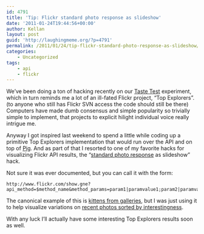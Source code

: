```yaml
---
id: 4791
title: 'Tip: Flickr standard photo response as slideshow'
date: '2011-01-24T19:44:56+00:00'
author: Kellan
layout: post
guid: 'http://laughingmeme.org/?p=4791'
permalink: /2011/01/24/tip-flickr-standard-photo-response-as-slideshow/
categories:
    - Uncategorized
tags:
    - api
    - flickr
---
```


We’ve been doing a ton of hacking recently on our [Taste Test](http://tastetest.etsy.com) experiment, which in turn reminds me a lot of an ill-fated Flickr project, “Top Explorers”. (to anyone who still has Flickr SVN access the code should still be there) Computers have made dumb consensus and simple popularity so trivially simple to implement, that projects to explicit hilight individual voice really intrigue me.

Anyway I got inspired last weekend to spend a little while coding up a primitive Top Explorers implementation that would run over the API and on top of [Pig](http://pig.apache.org/). And as part of that I resorted to one of my favorite hacks for visualizing Flickr API results, the “[standard photo response](http://code.flickr.com/blog/2008/08/19/standard-photos-response-apis-for-civilized-age/) as slideshow” hack.

Not sure it was ever documented, but you can call it with the form:

```
http://www.flickr.com/show.gne?api_method=$method_name&method_params=param1|paramvalue1;param2|paramvalue2

```

The canonical example of this is [kittens from galleries](http://www.flickr.com/show.gne?api*method=flickr.photos.search&amp;method*params=in*gallery|1;text|kittens), but I was just using it to help visualize variations on [recent photos sorted by interestingness](http://www.flickr.com/show.gne?api*method=flickr.photos.search&amp;method*params=min*taken*date|1295664643;max*taken*date|1295758800;sort|interestingness-desc;safe*search|1).

With any luck I’ll actually have some interesting Top Explorers results soon as well.